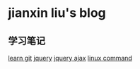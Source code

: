 # jianxin liu's blog

## 学习笔记
[learn git](post/learning_note/learn_git.md)
[jquery](post/learning_note/Jquery.md)
[jquery ajax](post/learning_note/Jquery_Ajax.md)
[linux command](post/learning_note/LinuxCommandLine.md)
